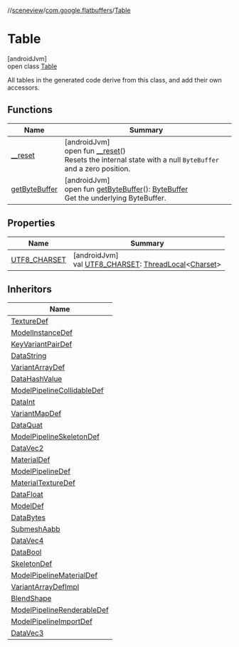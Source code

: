 //[sceneview](../../../index.md)/[com.google.flatbuffers](../index.md)/[Table](index.md)

# Table

[androidJvm]\
open class [Table](index.md)

All tables in the generated code derive from this class, and add their own accessors.

## Functions

| Name | Summary |
|---|---|
| [__reset](__reset.md) | [androidJvm]<br>open fun [__reset](__reset.md)()<br>Resets the internal state with a null `ByteBuffer` and a zero position. |
| [getByteBuffer](get-byte-buffer.md) | [androidJvm]<br>open fun [getByteBuffer](get-byte-buffer.md)(): [ByteBuffer](https://developer.android.com/reference/kotlin/java/nio/ByteBuffer.html)<br>Get the underlying ByteBuffer. |

## Properties

| Name | Summary |
|---|---|
| [UTF8_CHARSET](-u-t-f8_-c-h-a-r-s-e-t.md) | [androidJvm]<br>val [UTF8_CHARSET](-u-t-f8_-c-h-a-r-s-e-t.md): [ThreadLocal](https://developer.android.com/reference/kotlin/java/lang/ThreadLocal.html)&lt;[Charset](https://developer.android.com/reference/kotlin/java/nio/charset/Charset.html)&gt; |

## Inheritors

| Name |
|---|
| [TextureDef](../../com.google.ar.sceneform.lullmodel/-texture-def/index.md) |
| [ModelInstanceDef](../../com.google.ar.sceneform.lullmodel/-model-instance-def/index.md) |
| [KeyVariantPairDef](../../com.google.ar.sceneform.lullmodel/-key-variant-pair-def/index.md) |
| [DataString](../../com.google.ar.sceneform.lullmodel/-data-string/index.md) |
| [VariantArrayDef](../../com.google.ar.sceneform.lullmodel/-variant-array-def/index.md) |
| [DataHashValue](../../com.google.ar.sceneform.lullmodel/-data-hash-value/index.md) |
| [ModelPipelineCollidableDef](../../com.google.ar.sceneform.lullmodel/-model-pipeline-collidable-def/index.md) |
| [DataInt](../../com.google.ar.sceneform.lullmodel/-data-int/index.md) |
| [VariantMapDef](../../com.google.ar.sceneform.lullmodel/-variant-map-def/index.md) |
| [DataQuat](../../com.google.ar.sceneform.lullmodel/-data-quat/index.md) |
| [ModelPipelineSkeletonDef](../../com.google.ar.sceneform.lullmodel/-model-pipeline-skeleton-def/index.md) |
| [DataVec2](../../com.google.ar.sceneform.lullmodel/-data-vec2/index.md) |
| [MaterialDef](../../com.google.ar.sceneform.lullmodel/-material-def/index.md) |
| [ModelPipelineDef](../../com.google.ar.sceneform.lullmodel/-model-pipeline-def/index.md) |
| [MaterialTextureDef](../../com.google.ar.sceneform.lullmodel/-material-texture-def/index.md) |
| [DataFloat](../../com.google.ar.sceneform.lullmodel/-data-float/index.md) |
| [ModelDef](../../com.google.ar.sceneform.lullmodel/-model-def/index.md) |
| [DataBytes](../../com.google.ar.sceneform.lullmodel/-data-bytes/index.md) |
| [SubmeshAabb](../../com.google.ar.sceneform.lullmodel/-submesh-aabb/index.md) |
| [DataVec4](../../com.google.ar.sceneform.lullmodel/-data-vec4/index.md) |
| [DataBool](../../com.google.ar.sceneform.lullmodel/-data-bool/index.md) |
| [SkeletonDef](../../com.google.ar.sceneform.lullmodel/-skeleton-def/index.md) |
| [ModelPipelineMaterialDef](../../com.google.ar.sceneform.lullmodel/-model-pipeline-material-def/index.md) |
| [VariantArrayDefImpl](../../com.google.ar.sceneform.lullmodel/-variant-array-def-impl/index.md) |
| [BlendShape](../../com.google.ar.sceneform.lullmodel/-blend-shape/index.md) |
| [ModelPipelineRenderableDef](../../com.google.ar.sceneform.lullmodel/-model-pipeline-renderable-def/index.md) |
| [ModelPipelineImportDef](../../com.google.ar.sceneform.lullmodel/-model-pipeline-import-def/index.md) |
| [DataVec3](../../com.google.ar.sceneform.lullmodel/-data-vec3/index.md) |
